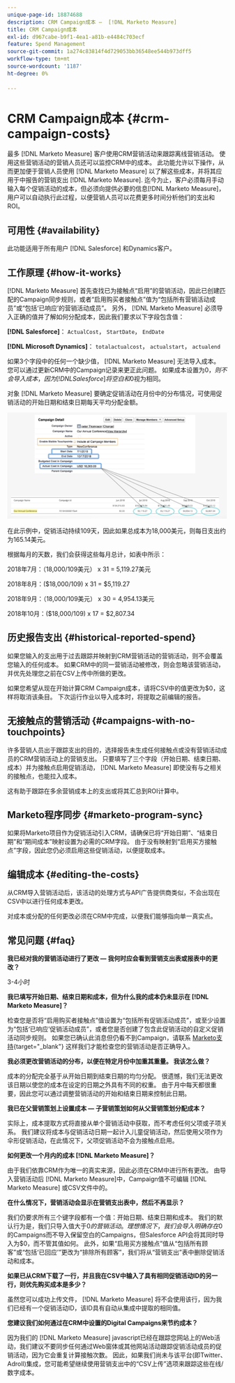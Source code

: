 ```yaml
---
unique-page-id: 18874688
description: CRM Campaign成本 —  [!DNL Marketo Measure]
title: CRM Campaign成本
exl-id: d967cabe-b9f1-4ea1-a81b-e4484c703ecf
feature: Spend Management
source-git-commit: 1a274c83814f4d729053bb36548ee544b973dff5
workflow-type: tm+mt
source-wordcount: '1187'
ht-degree: 0%

---
```


# CRM Campaign成本 {#crm-campaign-costs}

最多 [!DNL Marketo Measure] 客户使用CRM营销活动来跟踪离线营销活动。 使用这些营销活动的营销人员还可以监控CRM中的成本。 此功能允许以下操作，从而更加便于营销人员使用 [!DNL Marketo Measure] 以了解这些成本，并将其应用于中报告的营销支出 [!DNL Marketo Measure]. 迄今为止，客户必须每月手动输入每个促销活动的成本，但必须向提供必要的信息[!DNL Marketo Measure]，用户可以自动执行此过程，以便营销人员可以花费更多时间分析他们的支出和ROI。

## 可用性 {#availability}

此功能适用于所有用户 [!DNL Salesforce] 和Dynamics客户。

## 工作原理 {#how-it-works}

[!DNL Marketo Measure] 首先查找已为接触点“启用”的营销活动，因此已创建匹配的Campaign同步规则，或者“启用购买者接触点”值为“包括所有营销活动成员”或“包括‘已响应’的营销活动成员”。 另外， [!DNL Marketo Measure] 必须导入正确的值并了解如何分配成本，因此我们要求以下字段包含值：

**[!DNL Salesforce]**： `ActualCost`， `StartDate`， `EndDate`

**[!DNL Microsoft Dynamics]**： `totalactualcost`， `actualstart`， `actualend`

如果3个字段中的任何一个缺少值， [!DNL Marketo Measure] 无法导入成本。 您可以通过更新CRM中的Campaign记录来更正此问题。 如果成本设置为$0，则不会导入成本，因为 [!DNL Salesforce] 将空白和$0视为相同。

对象 [!DNL Marketo Measure] 要确定促销活动在月份中的分布情况，可使用促销活动的开始日期和结束日期每天平均分配金额。

![](assets/1.jpg)

在此示例中，促销活动持续109天，因此如果总成本为18,000美元，则每日支出约为165.14美元。

根据每月的天数，我们会获得这些每月总计，如表中所示：

2018年7月：（18,000/109美元） x 31 = 5,119.27美元

2018年8月：($18,000/109) x 31 = $5,119.27

2018年9月：（18,000/109美元） x 30 = 4,954.13美元

2018年10月：($18,000/109) x 17 = $2,807.34

## 历史报告支出 {#historical-reported-spend}

如果您输入的支出用于过去跟踪并映射到CRM营销活动的营销活动，则不会覆盖您输入的任何成本。 如果CRM中的同一营销活动被修改，则会忽略该营销活动，并优先处理您之前在CSV上传中所做的更改。

如果您希望从现在开始计算CRM Campaign成本，请将CSV中的值更改为$0，这样将取消该条目。 下次运行作业以导入成本时，将提取之前编辑的报告。

## 无接触点的营销活动 {#campaigns-with-no-touchpoints}

许多营销人员出于跟踪支出的目的，选择报告未生成任何接触点或没有营销活动成员的CRM营销活动上的营销支出。 只要填写了三个字段（开始日期、结束日期、成本）并为接触点启用促销活动， [!DNL Marketo Measure] 即使没有与之相关的接触点，也能拉入成本。

这有助于跟踪在多余营销成本上的支出或将其汇总到ROI计算中。

## Marketo程序同步 {#marketo-program-sync}

如果将Marketo项目作为促销活动引入CRM，请确保已将“开始日期”、“结束日期”和“期间成本”映射设置为必需的CRM字段。 由于没有映射到“启用买方接触点”字段，因此您仍必须启用这些促销活动，以便提取成本。

## 编辑成本 {#editing-the-costs}

从CRM导入营销活动后，该活动的处理方式与API广告提供商类似，不会出现在CSV中以进行任何成本更改。

对成本或分配的任何更改必须在CRM中完成，以便我们能够指向单一真实点。

## 常见问题 {#faq}

**我已经对我的营销活动进行了更改 — 我何时应会看到营销支出表或报表中的更改？**

3-4小时

**我已填写开始日期、结束日期和成本，但为什么我的成本仍未显示在 [!DNL Marketo Measure]？**

检查您是否将“启用购买者接触点”值设置为“包括所有促销活动成员”，或至少设置为“包括‘已响应’促销活动成员”，或者您是否创建了包含此促销活动的自定义促销活动同步规则。 如果您已确认此消息但仍看不到Campaign，请联系 [Marketo支持](https://nation.marketo.com/t5/support/ct-p/Support){target="_blank"} 这样我们才能检查您的营销活动是否正确导入。

**我必须更改营销活动的分布，以便在特定月份中加重其重量。 我该怎么做？**

成本的分配完全基于从开始日期到结束日期的均匀分配。 很遗憾，我们无法更改该日期以使您的成本在设定的日期之外具有不同的权重。 由于月中每天都很重要，因此您可以通过调整营销活动的开始和结束日期来控制此日期。

**我已在父营销策划上设置成本 — 子营销策划如何从父营销策划分配成本？**

实际上，成本提取方式将直接从单个营销活动中获取，而不考虑任何父项或子项关系。 我们建议将成本与促销活动日期一起计入儿童促销活动，然后使用父项作为伞形促销活动，在此情况下，父项促销活动不会为接触点启用。

**如何更改一个月内的成本 [!DNL Marketo Measure]？**

由于我们依靠CRM作为唯一的真实来源，因此必须在CRM中进行所有更改。 由导入营销活动后 [!DNL Marketo Measure]中，Campaign值不可编辑 [!DNL Marketo Measure] 或CSV文件中的。

**在什么情况下，营销活动会显示在营销支出表中，然后不再显示？**

我们仍要求所有三个键字段都有一个值：开始日期、结束日期和成本。 我们的默认行为是，我们只导入值大于$0的营销活动。 理想情况下，我们会导入明确存在$0的Campaigns而不导入保留空白的Campaigns，但Salesforce API会将其同时导入为$0，而不管其值如何。 此外，如果“启用买方接触点”值从“包括所有顾客”或“包括‘已回应’”更改为“排除所有顾客”，我们将从“营销支出”表中删除促销活动和成本。

**如果已从CRM下载了一行，并且我在CSV中输入了具有相同促销活动ID的另一行，则优先购买成本是多少？**

虽然您可以成功上传文件， [!DNL Marketo Measure] 将不会使用该行，因为我们已经有一个促销活动ID，该ID具有自动从集成中提取的相同值。

**您建议我们如何通过在CRM中设置的Digital Campaigns来节约成本？**

因为我们的 [!DNL Marketo Measure] javascript已经在跟踪您网站上的Web活动，我们建议不要同步任何通过Web窗体或其他网站活动跟踪促销活动成员的促销活动，因为它会重复计算接触次数。 因此，如果我们尚未与该平台(即Twitter、Adroll)集成，您可能希望继续使用营销支出中的“CSV上传”选项来跟踪这些在线/数字成本。
